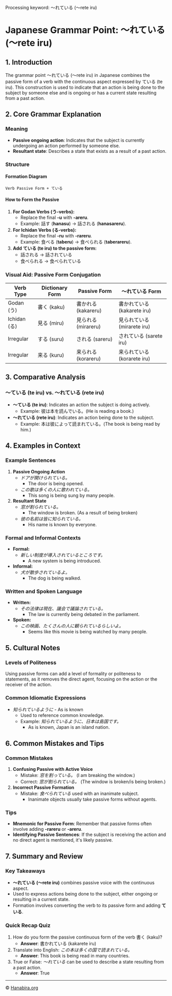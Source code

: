 Processing keyword: ～れている (〜rete iru)
# Japanese Grammar Point: ～れている (〜rete iru)

## 1. Introduction
The grammar point ～れている (〜rete iru) in Japanese combines the passive form of a verb with the continuous aspect expressed by ている (te iru). This construction is used to indicate that an action is being done to the subject by someone else and is ongoing or has a current state resulting from a past action.
## 2. Core Grammar Explanation
### Meaning
- **Passive ongoing action**: Indicates that the subject is currently undergoing an action performed by someone else.
- **Resultant state**: Describes a state that exists as a result of a past action.
### Structure
#### Formation Diagram
```plaintext
Verb Passive Form + ている
```
#### How to Form the Passive
1. **For Godan Verbs (う-verbs):**
   - Replace the final **-u** with **-areru**.
   - Example: 話す (**hanasu**) → 話される (**hanasareru**).
2. **For Ichidan Verbs (る-verbs):**
   - Replace the final **-ru** with **-rareru**.
   - Example: 食べる (**taberu**) → 食べられる (**taberareru**).
3. **Add ている (te iru) to the passive form:**
   - 話される → 話されている
   - 食べられる → 食べられている
### Visual Aid: Passive Form Conjugation
| Verb Type   | Dictionary Form | Passive Form    | ～れている Form      |
|-------------|-----------------|-----------------|---------------------|
| Godan (う)   | 書く (kaku)     | 書かれる (kakareru) | 書かれている (kakarete iru) |
| Ichidan (る) | 見る (miru)     | 見られる (mirareru) | 見られている (mirarete iru) |
| Irregular   | する (suru)     | される (sareru)     | されている (sarete iru)   |
| Irregular   | 来る (kuru)     | 来られる (korareru)| 来られている (korarete iru)|
## 3. Comparative Analysis
### ～ている (te iru) vs. ～れている (rete iru)
- **～ている (te iru)**: Indicates an action the subject is doing actively.
  - Example: 彼は本を読んでいる。(He is reading a book.)
- **～れている (rete iru)**: Indicates an action being done to the subject.
  - Example: 本は彼によって読まれている。(The book is being read by him.)
## 4. Examples in Context
### Example Sentences
1. **Passive Ongoing Action**
   - *ドアが開けられている。*
     - The door is being opened.
   - *この歌は多くの人に歌われている。*
     - This song is being sung by many people.
2. **Resultant State**
   - *窓が割られている。*
     - The window is broken. (As a result of being broken)
   - *彼の名前は皆に知られている。*
     - His name is known by everyone.
### Formal and Informal Contexts
- **Formal:**
  - *新しい制度が導入されているところです。*
    - A new system is being introduced.
- **Informal:**
  - *犬が散歩されているよ。*
    - The dog is being walked.
### Written and Spoken Language
- **Written:**
  - *その法律は現在、議会で議論されている。*
    - The law is currently being debated in the parliament.
- **Spoken:**
  - *この映画、たくさんの人に観られているらしいよ。*
    - Seems like this movie is being watched by many people.
## 5. Cultural Notes
### Levels of Politeness
Using passive forms can add a level of formality or politeness to statements, as it removes the direct agent, focusing on the action or the receiver of the action.
### Common Idiomatic Expressions
- *知られているように* - As is known
  - Used to reference common knowledge.
  - Example: *知られているように、日本は島国です。*
    - As is known, Japan is an island nation.
## 6. Common Mistakes and Tips
### Common Mistakes
1. **Confusing Passive with Active Voice**
   - Mistake: *窓を割っている。* (I am breaking the window.)
   - Correct: *窓が割られている。* (The window is broken/is being broken.)
2. **Incorrect Passive Formation**
   - Mistake: *食べられている* used with an inanimate subject.
     - Inanimate objects usually take passive forms without agents.
### Tips
- **Mnemonic for Passive Form**: Remember that passive forms often involve adding **-rareru** or **-areru**.
- **Identifying Passive Sentences**: If the subject is receiving the action and no direct agent is mentioned, it's likely passive.
## 7. Summary and Review
### Key Takeaways
- **～れている (〜rete iru)** combines passive voice with the continuous aspect.
- Used to express actions being done to the subject, either ongoing or resulting in a current state.
- Formation involves converting the verb to its passive form and adding **ている**.
### Quick Recap Quiz
1. How do you form the passive continuous form of the verb 書く (kaku)?
   - **Answer**: 書かれている (kakarete iru)
2. Translate into English: *この本は多くの国で読まれている。*
   - **Answer**: This book is being read in many countries.
3. True or False: *～れている* can be used to describe a state resulting from a past action.
   - **Answer**: True


---

© [Hanabira.org](https://hanabira.org)
